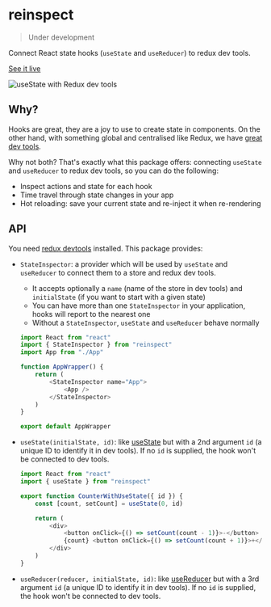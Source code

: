 # reinspect

> Under development

Connect React state hooks (`useState` and `useReducer`) to redux dev tools.

[See it live](https://7ypv9qw6j0.codesandbox.io/)

![useState with Redux dev tools](https://user-images.githubusercontent.com/1777517/49508706-4b223900-f87b-11e8-9c64-534e3dc51047.gif)

## Why?

Hooks are great, they are a joy to use to create state in components. On the other hand, with something global and centralised like Redux, we have [great dev tools](https://github.com/zalmoxisus/redux-devtools-extension).

Why not both? That's exactly what this package offers: connecting `useState` and `useReducer` to redux dev tools, so you can do the following:

-   Inspect actions and state for each hook
-   Time travel through state changes in your app
-   Hot reloading: save your current state and re-inject it when re-rendering

## API

You need [redux devtools](https://github.com/zalmoxisus/redux-devtools-extension) installed. This package provides:

-   `StateInspector`: a provider which will be used by `useState` and `useReducer` to connect them to a store and redux dev tools.

    -   It accepts optionally a `name` (name of the store in dev tools) and `initialState` (if you want to start with a given state)
    -   You can have more than one `StateInspector` in your application, hooks will report to the nearest one
    -   Without a `StateInspector`, `useState` and `useReducer` behave normally

    ```js
    import React from "react"
    import { StateInspector } from "reinspect"
    import App from "./App"

    function AppWrapper() {
        return (
            <StateInspector name="App">
                <App />
            </StateInspector>
        )
    }

    export default AppWrapper
    ```

-   `useState(initialState, id)`: like [useState](https://reactjs.org/docs/hooks-reference.html#usestate) but with a 2nd argument `id` (a unique ID to identify it in dev tools). If no `id` is supplied, the hook won't be connected to dev tools.

    ```js
    import React from "react"
    import { useState } from "reinspect"

    export function CounterWithUseState({ id }) {
        const [count, setCount] = useState(0, id)

        return (
            <div>
                <button onClick={() => setCount(count - 1)}>-</button>
                {count} <button onClick={() => setCount(count + 1)}>+</button>
            </div>
        )
    }
    ```

-   `useReducer(reducer, initialState, id)`: like [useReducer](https://reactjs.org/docs/hooks-reference.html#usereducer) but with a 3rd argument `id` (a unique ID to identify it in dev tools). If no `id` is supplied, the hook won't be connected to dev tools.
